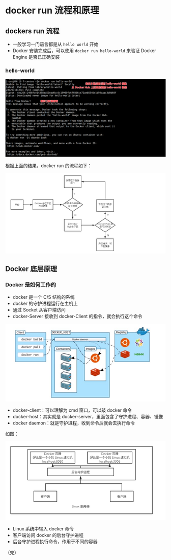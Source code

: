 # docker run 流程和原理

## dockers run 流程

+ 一般学习一门语言都是从 `hello world` 开始
+ Docker 安装完成后，可以使用 `docker run hello-world` 来验证 Docker Engine 是否已正确安装

### hello-world

![hello](./images/hello1.png)

根据上面的结果，docker run 的流程如下：

![hello](./images/hello2.png)

## Docker 底层原理

### Docker 是如何工作的

+ docker 是一个 C/S 结构的系统
+ docker 的守护进程运行在主机上
+ 通过 Socket 从客户端访问
+ docker-Server 接收到 docker-Client 的指令，就会执行这个命令

![hello](./images/拉取运行原理.jpg)

- docker-client：可以理解为 cmd 窗口，可以敲 docker 命令
- docker-host：其实就是 docker-server，里面包含了守护进程、容器、镜像
- docker daemon：就是守护进程，收到命令后就会去执行命令

如图：

![hello](./images/hello3.png)

+ Linux 系统中输入 docker 命令
+ 客户端访问 docker 的后台守护进程
+ 后台守护进程执行命令，作用于不同的容器

（完）